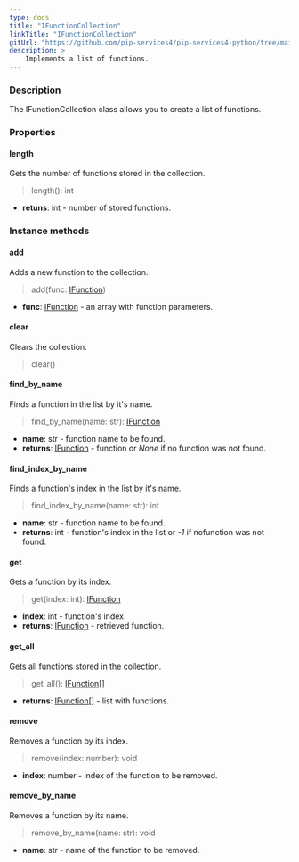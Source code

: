 ```yaml
---
type: docs
title: "IFunctionCollection"
linkTitle: "IFunctionCollection"
gitUrl: "https://github.com/pip-services4/pip-services4-python/tree/main/pip-services4-expressions-python"
description: > 
    Implements a list of functions.
---
```


### Description

The IFunctionCollection class allows you to create a list of functions.


### Properties

#### length
Gets the number of functions stored in the collection.
> length(): int

- **retuns**: int - number of stored functions.

### Instance methods

#### add
Adds a new function to the collection.

> add(func: [IFunction](../ifunction)) 

- **func**: [IFunction](../ifunction) - an array with function parameters.


#### clear
Clears the collection.

> clear()


#### find_by_name
Finds a function in the list by it's name.

> find_by_name(name: str): [IFunction](../ifunction)

- **name**: str - function name to be found.
- **returns**: [IFunction](../ifunction) - function or *None* if no function was not found.

#### find_index_by_name
Finds a function's index in the list by it's name. 

> find_index_by_name(name: str): int

- **name**: str - function name to be found.
- **returns**: int - function's index in the list or *-1* if nofunction was not found.

#### get
Gets a function by its index.

> get(index: int): [IFunction](../ifunction)

- **index**: int - function's index.
- **returns**: [IFunction](../ifunction) - retrieved function.

#### get_all
Gets all functions stored in the collection.

> get_all(): [IFunction[]](../ifunction)

- **returns**: [IFunction[]](../ifunction) - list with functions.


#### remove
Removes a function by its index.
> remove(index: number): void

- **index**: number - index of the function to be removed.

#### remove_by_name
Removes a function by its name.
> remove_by_name(name: str): void

- **name**: str - name of the function to be removed.
